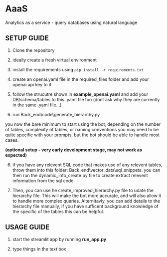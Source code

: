 
# AaaS
Analytics as a service - query databases using natural language



## SETUP GUIDE

1. Clone the repository

2. ideally create a fresh virtual environment

3. install the requirements using `pip install -r requirements.txt`

4. create an openai.yaml file in the required_files folder and add your openai api key to it
  
5.   follow the strucutre shown in **example_openai.yaml** and add your DB/schema/tables to this .yaml file too (dont ask why they are currently in the same .yaml file...)

7. run Back_end\code\generate_hierarchy.py

you now the bare minimum to start using the bot, depending on the number of tables, complexity of tables, or naming conventions you may need to be quite specific with your prompts, but the bot should be able to handle most cases.

**(optional setup - very early development stage, may not work as expected)**

6. if you have any relevent SQL code that makes use of any relevent tables, throw them into this folder: Back_end\vector_data\sql_snippets. you can then run the dynamic_info_create.py file to create extract relevent information from the sql code.

7. Then, you can use he create_improved_hierarchy.py file to udate the hierarchy file. This will make the bot more accurate, and will also allow it to handle more complex queries.
Alternitavly, you can add details to the hierarchy file manually, if you have sufficent background knowledge of the specific of the tables this can be helpful.


## USAGE GUIDE

1. start the streamlit app by running  **run_app.py**

2. type things in the text box
